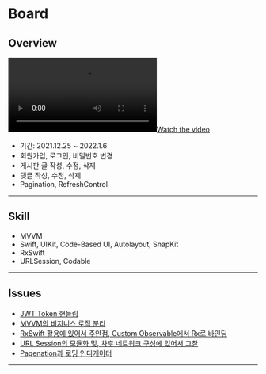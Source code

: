 # Board

## Overview

[![Watch the video](https://user-images.githubusercontent.com/42762236/148384188-5edae9b9-d640-4f27-b9ef-a3f4eec26e54.mp4)](https://user-images.githubusercontent.com/42762236/148384188-5edae9b9-d640-4f27-b9ef-a3f4eec26e54.mp4)

- 기간: 2021.12.25 ~ 2022.1.6
- 회원가입, 로그인, 비밀번호 변경
- 게시판 글 작성, 수정, 삭제
- 댓글 작성, 수정, 삭제
- Pagination, RefreshControl

---

## Skill

- MVVM
- Swift, UIKit, Code-Based UI, Autolayout, SnapKit
- RxSwift
- URLSession, Codable

---

## Issues

- [JWT Token 핸들링](https://github.com/simoniful/iOS_Board/issues/1)
- [MVVM의 비지니스 로직 분리](https://github.com/simoniful/iOS_Board/issues/2)
- [RxSwift 활용에 있어서 주안점, Custom Observable에서 Rx로 바인딩](https://github.com/simoniful/iOS_Board/issues/3)
- [URL Session의 모듈화 및, 차후 네트워크 구성에 있어서 고찰](https://github.com/simoniful/iOS_Board/issues/4)
- [Pagenation과 로딩 인디케이터](https://github.com/simoniful/iOS_Board/issues/5)

---
